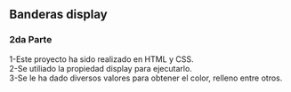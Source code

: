 ## Banderas display
### 2da Parte

1-Este proyecto ha sido realizado en HTML y CSS.  
2-Se utiliado la propiedad display para ejecutarlo.  
3-Se le ha dado diversos valores para obtener el color, relleno entre otros.  
